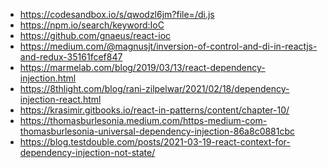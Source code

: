 * https://codesandbox.io/s/qwodzl6jm?file=/di.js
* https://npm.io/search/keyword:IoC
* https://github.com/gnaeus/react-ioc
* https://medium.com/@magnusjt/inversion-of-control-and-di-in-reactjs-and-redux-35161fcef847
* https://marmelab.com/blog/2019/03/13/react-dependency-injection.html
* https://8thlight.com/blog/rani-zilpelwar/2021/02/18/dependency-injection-react.html
* https://krasimir.gitbooks.io/react-in-patterns/content/chapter-10/
* https://thomasburlesonia.medium.com/https-medium-com-thomasburlesonia-universal-dependency-injection-86a8c0881cbc
* https://blog.testdouble.com/posts/2021-03-19-react-context-for-dependency-injection-not-state/

<!-- 
```jsx
export const LayoutExample = ({ regions, children, props }) => (
  <div sizes={[100, 300, 900] types={['images', 'text', 'hidden']} >
    {region.something}
  </div>
)
``` -->